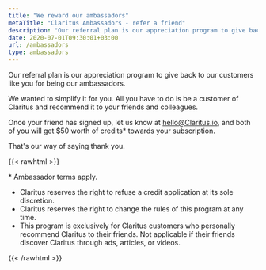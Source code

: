 ```yaml
---
title: "We reward our ambassadors"
metaTitle: "Claritus Ambassadors - refer a friend"
description: "Our referral plan is our appreciation program to give back to our customers like you for being our ambassadors."
date: 2020-07-01T09:30:01+03:00
url: /ambassadors
type: ambassadors
---
```


Our referral plan is our appreciation program to give back to our customers like you for being our ambassadors.

We wanted to simplify it for you. All you have to do is be a customer of Claritus and recommend it to your friends and colleagues.

Once your friend has signed up, let us know at [hello@Claritus.io](hello@Claritus.io), and both of you will get $50 worth of credits* towards your subscription.

That's our way of saying thank you.

{{< rawhtml >}}
<div class="terms-title">* Ambassador terms apply.</div>
<ul>
    <li>Claritus reserves the right to refuse a credit application at its sole discretion.</li> 
    <li>Claritus reserves the right to change the rules of this program at any time.</li> 
    <li>This program is exclusively for Claritus customers who personally recommend Claritus to their friends. Not applicable if their friends discover Claritus through ads, articles, or videos.</li> 
</ul>
{{< /rawhtml >}}


